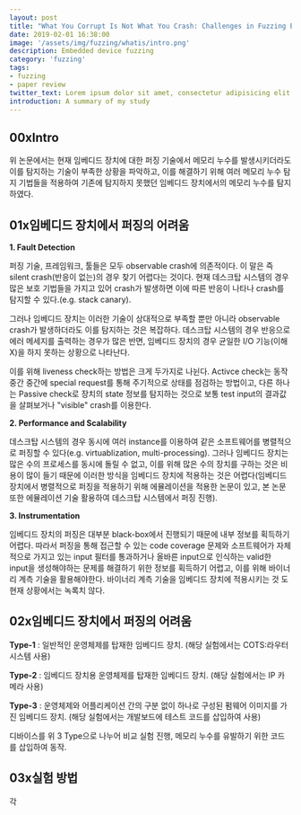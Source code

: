 ```yaml
---
layout: post
title: "What You Corrupt Is Not What You Crash: Challenges in Fuzzing Embedded Devices"
date: 2019-02-01 16:38:00
image: '/assets/img/fuzzing/whatis/intro.png'
description: Embedded device fuzzing
category: 'fuzzing'
tags:
- fuzzing
- paper review
twitter_text: Lorem ipsum dolor sit amet, consectetur adipisicing elit.
introduction: A summary of my study
---
```


## 00xIntro

 위 논문에서는 현재 임베디드 장치에 대한 퍼징 기술에서 메모리 누수를 발생시키더라도 이를 탐지하는 기술이 부족한 상황을 파악하고, 이를 해결하기 위해 여러 메모리 누수 탐지 기법들을 적용하여 기존에 탐지하지 못했던 임베디드 장치에서의 메모리 누수를 탐지하였다.

## 01x임베디드 장치에서 퍼징의 어려움

 **1. Fault Detection**

  퍼징 기술, 프레임워크, 툴들은 모두 observable crash에 의존적이다. 이 말은 즉 silent crash(반응이 없는)의 경우 찾기 어렵다는 것이다. 현재 데스크탑 시스템의 경우 많은 보호 기법들을 가지고 있어 crash가 발생하면 이에 따른 반응이 나타나 crash를 탐지할 수 있다.(e.g. stack canary).

  그러나 임베디드 장치는 이러한 기술이 상대적으로 부족할 뿐만 아니라 observable crash가 발생하더라도 이를 탐지하는 것은 복잡하다. 데스크탑 시스템의 경우 반응으로 에러 메세지를 출력하는 경우가 많은 반면, 임베디드 장치의 경우 균일한 I/O 기능(이해 X)을 하지 못하는 상황으로 나타난다.
  
  이를 위해 liveness check하는 방법은 크게 두가지로 나뉜다. Activce check는 동작 중간 중간에 special request를 통해 주기적으로 상태를 점검하는 방법이고, 다른 하나는 Passive check로 장치의 state 정보를 탐지하는 것으로 보통 test input의 결과값을 살펴보거나 "visible" crash를 이용한다.

 **2. Performance and Scalability**
  
  데스크탑 시스템의 경우 동시에 여러 instance를 이용하여 같은 소프트웨어를 병렬적으로 퍼징할 수 있다(e.g. virtuablization, multi-processing). 그러나 임베디드 장치는 많은 수의 프로세스를 동시에 돌릴 수 없고, 이를 위해 많은 수의 장치를 구하는 것은 비용이 많이 들기 때문에 이러한 방식을 임베디드 장치에 적용하는 것은  어렵다(임베디드 장치에서 병렬적으로 퍼징을 적용하기 위해 에뮬레이션을 적용한 논문이 있고, 본 논문 또한 에뮬레이션 기술 활용하여 데스크탑 시스템에서 퍼징 진행).


 **3. Instrumentation**

  임베디드 장치의 퍼징은 대부분 black-box에서 진행되기 때문에 내부 정보를 획득하기 어렵다. 따라서 퍼징을 통해 접근할 수 있는 code coverage 문제와 소프트웨어가 자체적으로 가지고 있는 input 필터를 통과하거나 올바른 input으로 인식하는 valid한 input을 생성해야하는 문제를 해결하기 위한 정보를 획득하기 어렵고, 이를 위해 바이너리 계측 기술을 활용해야한다. 바이너리 계측 기술을 임베디드 장치에 적용시키는 것 도 현재 상황에서는 녹록치 않다.
 
## 02x임베디드 장치에서 퍼징의 어려움

**Type-1** : 일반적인 운영체제를 탑재한 임베디드 장치. (해당 실험에서는 COTS:라우터 시스템 사용)

**Type-2** : 임베디드 장치용 운영체제를 탑재한 임베디드 장치. (해당 실험에서는 IP 카메라 사용)

**Type-3** : 운영체제와 어플리케이션 간의 구분 없이 하나로 구성된 펌웨어 이미지를 가진 임베디드 장치. (해당 실험에서는 개발보드에 테스트 코드를 삽입하여 사용) 

디바이스를 위 3 Type으로 나누어 비교 실험 진행, 메모리 누수를 유발하기 위한 코드를 삽입하여 동작.

## 03x실험 방법

각 
